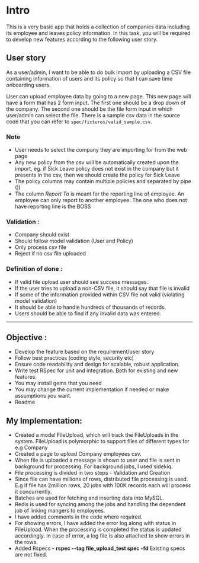 # Intro
This is a very basic app that holds a collection of companies data including its employee and leaves policy information. In this task, you will be required to develop new features according to the following user story.

## User story
As a user/admin, I want to be able to do bulk import by uploading a CSV file containing information of users and its policy so that I can save time onboarding users.

User can upload employee data by going to a new page. This new page will have a form that has 2 form input. The first one should be a drop down of the company. The second one should be the file form input in which user/admin can select the file. There is a sample csv data in the source code that you can refer to `spec/fixtures/valid_sample.csv`.

### Note
* User needs to select the company they are importing for from the web page
* Any new policy from the csv will be automatically created upon the import, eg. if Sick Leave policy does not exist in the company but it presents in the csv, then we should create the policy for Sick Leave
* The policy columns may contain multiple policies and separated by pipe (|)
* The column *Report To* is meant for the reporting line of employee. An employee can only report to another employee. The one who does not have reporting line is the BOSS

### Validation :

* Company should exist
* Should follow model validation (User and Policy)
* Only process csv file
* Reject if no csv file uploaded


### Definition of done :

* If valid file upload user should see success messages.
* If the user tries to upload a non-CSV file, it should say  that file is invalid
* If some of the information provided within CSV file not valid (violating model validation)
* It should be able to handle hundreds of thousands of records.
* Users should be able to find if any invalid data was entered.
---

## Objective :

* Develop the feature based on the requirement/user story
* Follow best practices (coding style, security etc)
* Ensure code readability and design for scalable, robust application.
* Write test RSpec for unit and integration. Both for existing and new features.
* You may install gems that you need
* You may change the current implementation if needed or make assumptions you want.
* Readme

## My Implementation:

* Created a model FileUpload, which will track the FileUploads in the system. FileUpload is polymorphic to support files of different types for e.g Company
* Created a page to upload Company employees csv.
* When file is uploaded a message is shown to user and file is sent in background for processing. For background jobs, I used sidekiq.
* File processing is divided in two steps - Validation and Creation
* Since file can have millions of rows, distributed file processing is used. E.g if file has 2million rows, 20 jobs with 100K records each will process it concurrently.
* Batches are used for fetching and inserting data into MySQL.
* Redis is used for syncing among the jobs and handling the dependent job of linking mangers to employees.
* I have added comments in the code where required.
* For showing errors, I have added the error log along with status in FileUpload. When the processing is completed the status is updated accordingly. In case of error, a log file is also attached to show errors in the rows.
* Added Rspecs - **rspec --tag file_upload_test spec -fd** Existing specs are not fixed.